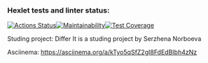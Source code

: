 ### Hexlet tests and linter status:
[![Actions Status](https://github.com/leomaks/java-project-71/actions/workflows/hexlet-check.yml/badge.svg)](https://github.com/leomaks/java-project-71/actions)[![Maintainability](https://api.codeclimate.com/v1/badges/c04124c1652335630e1b/maintainability)](https://codeclimate.com/github/leomaks/java-project-71/maintainability)[![Test Coverage](https://api.codeclimate.com/v1/badges/c04124c1652335630e1b/test_coverage)](https://codeclimate.com/github/leomaks/java-project-71/test_coverage)


Studing project: Differ
It is a studing project by Serzhena Norboeva

Asciinema: https://asciinema.org/a/kTyo5qSfZ2gI8FdEdBIbh4zNz


